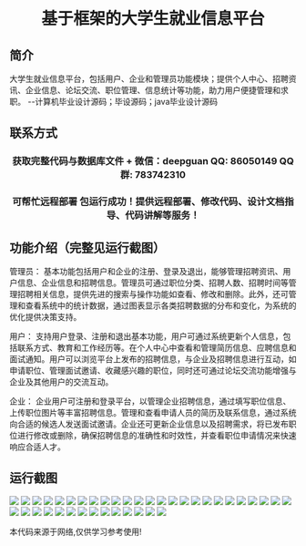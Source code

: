<p><h1 align="center">基于框架的大学生就业信息平台</h1></p>

## 简介
大学生就业信息平台，包括用户、企业和管理员功能模块；提供个人中心、招聘资讯、企业信息、论坛交流、职位管理、信息统计等功能，助力用户便捷管理和求职。    --计算机毕业设计源码；毕设源码；java毕业设计源码


## 联系方式
<p><h3 align="center">获取完整代码与数据库文件 + 微信：deepguan QQ: 86050149 QQ群: 783742310</h3></p>
<p><h3 align="center">可帮忙远程部署 包运行成功！提供远程部署、修改代码、设计文档指导、代码讲解等服务！</h3></p>

## 功能介绍（完整见运行截图）
管理员： 基本功能包括用户和企业的注册、登录及退出，能够管理招聘资讯、用户信息、企业信息和招聘信息。管理员可通过职位分类、招聘人数、招聘时间等管理招聘相关信息，提供先进的搜索与操作功能如查看、修改和删除。此外，还可管理和查看系统中的统计数据，通过图表显示各类招聘数据的分布和变化，为系统的优化提供决策支持。

用户： 支持用户登录、注册和退出基本功能，用户可通过系统更新个人信息，包括联系方式、教育和工作经历等。在个人中心中查看和管理简历信息、应聘信息和面试通知。用户可以浏览平台上发布的招聘信息，与企业及招聘信息进行互动，如申请职位、管理面试邀请、收藏感兴趣的职位，同时还可通过论坛交流功能增强与企业及其他用户的交流互动。

企业： 企业用户可注册和登录平台，以管理企业招聘信息，通过填写职位信息、上传职位图片等丰富招聘信息。管理和查看申请人员的简历及联系信息，通过系统向合适的候选人发送面试邀请。企业还可更新企业信息以及招聘需求，将已发布职位进行修改或删除，确保招聘信息的准确性和时效性，并查看职位申请情况来快速响应合适人才。


## 运行截图
![](https://bs-1329754181.cos.ap-shanghai.myqcloud.com/ssm/UniversityJobInformationPlatform/img/001.jpg)
![](https://bs-1329754181.cos.ap-shanghai.myqcloud.com/ssm/UniversityJobInformationPlatform/img/002.jpg)
![](https://bs-1329754181.cos.ap-shanghai.myqcloud.com/ssm/UniversityJobInformationPlatform/img/003.jpg)
![](https://bs-1329754181.cos.ap-shanghai.myqcloud.com/ssm/UniversityJobInformationPlatform/img/004.jpg)
![](https://bs-1329754181.cos.ap-shanghai.myqcloud.com/ssm/UniversityJobInformationPlatform/img/005.jpg)
![](https://bs-1329754181.cos.ap-shanghai.myqcloud.com/ssm/UniversityJobInformationPlatform/img/006.jpg)
![](https://bs-1329754181.cos.ap-shanghai.myqcloud.com/ssm/UniversityJobInformationPlatform/img/007.jpg)
![](https://bs-1329754181.cos.ap-shanghai.myqcloud.com/ssm/UniversityJobInformationPlatform/img/008.jpg)
![](https://bs-1329754181.cos.ap-shanghai.myqcloud.com/ssm/UniversityJobInformationPlatform/img/009.jpg)
![](https://bs-1329754181.cos.ap-shanghai.myqcloud.com/ssm/UniversityJobInformationPlatform/img/010.jpg)
![](https://bs-1329754181.cos.ap-shanghai.myqcloud.com/ssm/UniversityJobInformationPlatform/img/011.jpg)
![](https://bs-1329754181.cos.ap-shanghai.myqcloud.com/ssm/UniversityJobInformationPlatform/img/012.jpg)
![](https://bs-1329754181.cos.ap-shanghai.myqcloud.com/ssm/UniversityJobInformationPlatform/img/013.jpg)
![](https://bs-1329754181.cos.ap-shanghai.myqcloud.com/ssm/UniversityJobInformationPlatform/img/014.jpg)
![](https://bs-1329754181.cos.ap-shanghai.myqcloud.com/ssm/UniversityJobInformationPlatform/img/015.jpg)
![](https://bs-1329754181.cos.ap-shanghai.myqcloud.com/ssm/UniversityJobInformationPlatform/img/016.jpg)
![](https://bs-1329754181.cos.ap-shanghai.myqcloud.com/ssm/UniversityJobInformationPlatform/img/017.jpg)
![](https://bs-1329754181.cos.ap-shanghai.myqcloud.com/ssm/UniversityJobInformationPlatform/img/018.jpg)
![](https://bs-1329754181.cos.ap-shanghai.myqcloud.com/ssm/UniversityJobInformationPlatform/img/019.jpg)
![](https://bs-1329754181.cos.ap-shanghai.myqcloud.com/ssm/UniversityJobInformationPlatform/img/020.jpg)
![](https://bs-1329754181.cos.ap-shanghai.myqcloud.com/ssm/UniversityJobInformationPlatform/img/021.jpg)
![](https://bs-1329754181.cos.ap-shanghai.myqcloud.com/ssm/UniversityJobInformationPlatform/img/022.jpg)
![](https://bs-1329754181.cos.ap-shanghai.myqcloud.com/ssm/UniversityJobInformationPlatform/img/023.jpg)
![](https://bs-1329754181.cos.ap-shanghai.myqcloud.com/ssm/UniversityJobInformationPlatform/img/024.jpg)
![](https://bs-1329754181.cos.ap-shanghai.myqcloud.com/ssm/UniversityJobInformationPlatform/img/025.jpg)
![](https://bs-1329754181.cos.ap-shanghai.myqcloud.com/ssm/UniversityJobInformationPlatform/img/026.jpg)
![](https://bs-1329754181.cos.ap-shanghai.myqcloud.com/ssm/UniversityJobInformationPlatform/img/027.jpg)
![](https://bs-1329754181.cos.ap-shanghai.myqcloud.com/ssm/UniversityJobInformationPlatform/img/028.jpg)
![](https://bs-1329754181.cos.ap-shanghai.myqcloud.com/ssm/UniversityJobInformationPlatform/img/029.jpg)
![](https://bs-1329754181.cos.ap-shanghai.myqcloud.com/ssm/UniversityJobInformationPlatform/img/030.jpg)
![](https://bs-1329754181.cos.ap-shanghai.myqcloud.com/ssm/UniversityJobInformationPlatform/img/031.jpg)
![](https://bs-1329754181.cos.ap-shanghai.myqcloud.com/ssm/UniversityJobInformationPlatform/img/032.jpg)
![](https://bs-1329754181.cos.ap-shanghai.myqcloud.com/ssm/UniversityJobInformationPlatform/img/033.jpg)
![](https://bs-1329754181.cos.ap-shanghai.myqcloud.com/ssm/UniversityJobInformationPlatform/img/034.jpg)
![](https://bs-1329754181.cos.ap-shanghai.myqcloud.com/ssm/UniversityJobInformationPlatform/img/035.jpg)
![](https://bs-1329754181.cos.ap-shanghai.myqcloud.com/ssm/UniversityJobInformationPlatform/img/036.jpg)
![](https://bs-1329754181.cos.ap-shanghai.myqcloud.com/ssm/UniversityJobInformationPlatform/img/037.jpg)
![](https://bs-1329754181.cos.ap-shanghai.myqcloud.com/ssm/UniversityJobInformationPlatform/img/038.jpg)
![](https://bs-1329754181.cos.ap-shanghai.myqcloud.com/ssm/UniversityJobInformationPlatform/img/039.jpg)

<p>本代码来源于网络,仅供学习参考使用!</p>
